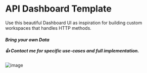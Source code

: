 # API Dashboard Template
<p>
  Use this beautiful Dashboard UI as inspiration for building custom workspaces that handles HTTP methods.
</p>


<h5>Bring your own Data
  <br>
  <br>
  👍 Contact me for specific use-cases and full implementation.</h5>

![image](https://github.com/user-attachments/assets/664915ea-58a6-42b6-9ef6-f19aca363b4d)

